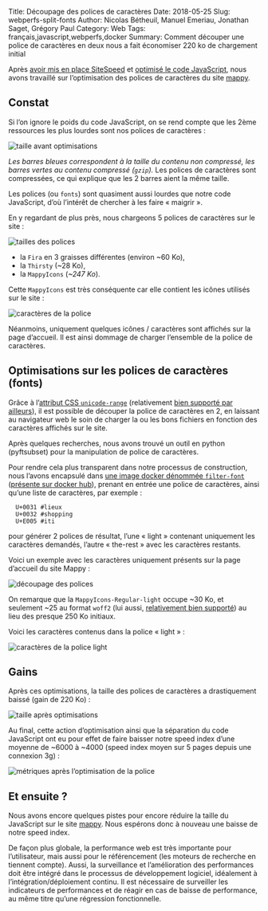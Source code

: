 Title: Découpage des polices de caractères
Date: 2018-05-25
Slug: webperfs-split-fonts
Author: Nicolas Bétheuil, Manuel Emeriau, Jonathan Saget, Grégory Paul
Category: Web
Tags: français,javascript,webperfs,docker
Summary: Comment découper une police de caractères en deux nous a fait économiser 220 ko de chargement initial

Après [avoir mis en place SiteSpeed](webperfs-sitespeed.html) et [optimisé le code JavaScript](webperfs-webpack.html), nous avons travaillé sur l’optimisation des polices de caractères du site [mappy](https://fr.mappy.com/).


## Constat

Si l’on ignore le poids du code JavaScript, on se rend compte que les 2ème ressources les plus lourdes sont nos polices de caractères :

![taille avant optimisations](images/web/webperfs/size-before-font.png)

_Les barres bleues correspondent à la taille du contenu non compressé, les barres vertes au contenu compressé (`gzip`)._
Les polices de caractères sont compressées, ce qui explique que les 2 barres aient la même taille.

Les polices (ou `fonts`) sont quasiment aussi lourdes que notre code JavaScript, d’où l’intérêt de chercher à les faire « maigrir ».

En y regardant de plus près, nous chargeons 5 polices de caractères sur le site :

![tailles des polices](images/web/webperfs/fonts-size-prod.png)

 - la `Fira` en 3 graisses différentes (environ ~60 Ko),
 - la `Thirsty` (~28 Ko),
 - la `MappyIcons` (*~247 Ko*).

Cette `MappyIcons` est très conséquente car elle contient les icônes utilisés sur le site :

![caractères de la police](images/web/webperfs/MappyIcons.png)

Néanmoins, uniquement quelques icônes / caractères sont affichés sur la page d’accueil. Il est ainsi dommage de charger l’ensemble de la police de caractères.

## Optimisations sur les polices de caractères (fonts)

Grâce à l’[attribut CSS `unicode-range`](https://developer.mozilla.org/en-US/docs/Web/CSS/%40font-face/unicode-range) (relativement [bien supporté par ailleurs](https://caniuse.com/#search=unicode-range)), il est possible de découper la police de caractères en 2, en laissant au navigateur web le soin de charger la ou les bons fichiers en fonction des caractères affichés sur le site.

Après quelques recherches, nous avons trouvé un outil en python (pyftsubset) pour la manipulation de police de caractères.

Pour rendre cela plus transparent dans notre processus de construction, nous l’avons encapsulé dans [une image docker dénommée `filter-font`](https://github.com/Mappy/filter-font) ([présente sur docker hub](https://hub.docker.com/r/mappydt/filter-font/)), prenant en entrée une police de caractères, ainsi qu’une liste de caractères, par exemple :

```
  U+0031 #lieux
  U+0032 #shopping
  U+E005 #iti
```

pour générer 2 polices de résultat, l’une « light » contenant uniquement les caractères demandés, l’autre « the-rest » avec les caractères restants.

Voici un exemple avec les caractères uniquement présents sur la page d’accueil du site Mappy :

![découpage des polices](images/web/webperfs/splitted-fonts.png)

On remarque que la `MappyIcons-Regular-light` occupe ~30 Ko, et seulement ~25 au format `woff2` (lui aussi, [relativement bien supporté](https://caniuse.com/#search=woff2)) au lieu des presque 250 Ko initiaux.

Voici les caractères contenus dans la police « light » :

![caractères de la police light](images/web/webperfs/mappyfont-light.png)


## Gains

Après ces optimisations, la taille des polices de caractères a drastiquement baissé (gain de 220 Ko) :

![taille après optimisations](images/web/webperfs/size-after-font.png)

Au final, cette action d’optimisation ainsi que la séparation du code JavaScript ont eu pour effet de faire baisser notre speed index d’une moyenne de ~6000 à ~4000 (speed index moyen sur 5 pages depuis une connexion 3g) :

![métriques après l’optimisation de la police](images/web/webperfs/after-font-optim.png)

## Et ensuite ?

Nous avons encore quelques pistes pour encore réduire la taille du JavaScript sur le site [mappy](https://fr.mappy.com).
Nous espérons donc à nouveau une baisse de notre speed index.


De façon plus globale, la performance web est très importante pour l’utilisateur, mais aussi pour le référencement (les moteurs de recherche en tiennent compte).
Aussi, la surveillance et l’amélioration des performances doit être intégré dans le processus de développement logiciel, idéalement à l’intégration/déploiement continu.
Il est nécessaire de surveiller les indicateurs de performances et de réagir en cas de baisse de performance, au même titre qu’une régression fonctionnelle.


